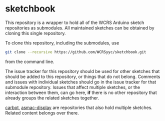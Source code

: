 # sketchbook

This repository is a wrapper to hold all of the WCRS Arduino sketch repositories as submodules.  All maintained sketches can be obtained by cloning this single repository.

To clone this repository, including the submodules, use

```sh
git clone --recursive https://github.com/WCRSyyc/sketchbook.git
```

from the command line.

The issue tracker for this repository should be used for other sketches that should be added to this repository, or things that do not belong.  Comments and issues with individual sketches should go in the issue tracker for that submodule repository.  Issues that affect multiple sketches, or the interaction between them, can go here, **if** there is no other repository that already groups the related sketches together.

[carbot](https://github.com/WCRSyyc/carbot), [asmac-display](https://github.com/WCRSyyc/asmac-display)
are repositories that also hold multiple sketches.  Related content belongs over there.
